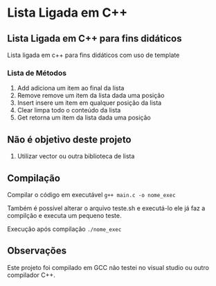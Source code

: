 # Lista Ligada em C++
## Lista Ligada em C++ para fins didáticos
Lista ligada em c++ para fins didáticos com uso de template
### Lista de Métodos
1. Add adiciona um item ao final da lista
2. Remove remove um item da lista dada uma posição
3. Insert insere um item em qualquer posição da lista
4. Clear limpa todo o conteúdo da lista
5. Get retorna um item da lista dada uma posição

## Não é objetivo deste projeto 
1. Utilizar vector ou outra biblioteca de lista

## Compilação
Compilar o código em executável
`g++ main.c -o nome_exec`

Também é possível alterar o arquivo teste.sh e executá-lo
ele já faz a compilção e executa um pequeno teste.

Execução após compilação
`./nome_exec`

## Observações
Este projeto foi compilado em GCC não testei no visual studio ou outro compilador C++.
